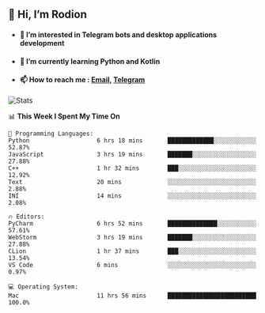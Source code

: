 ## 👋 Hi, I’m Rodion
- #### 👀 I’m interested in Telegram bots and desktop applications development
- #### 🌱 I’m currently learning Python and Kotlin
- #### 📫 How to reach me : [Email](mailto:me@lavn.ml), [Telegram](https://t.me/fast_geek)

![Stats](https://github-readme-stats.vercel.app/api?username=rodion-gudz&show_icons=true&theme=github_dark&hide_border=true&hide=issues&count_private=true&layout=compact)


<!--START_SECTION:waka-->
📊 **This Week I Spent My Time On** 

```text
💬 Programming Languages: 
Python                   6 hrs 18 mins       █████████████░░░░░░░░░░░░   52.87% 
JavaScript               3 hrs 19 mins       ███████░░░░░░░░░░░░░░░░░░   27.88% 
C++                      1 hr 32 mins        ███░░░░░░░░░░░░░░░░░░░░░░   12.92% 
Text                     20 mins             ░░░░░░░░░░░░░░░░░░░░░░░░░   2.88% 
INI                      14 mins             ░░░░░░░░░░░░░░░░░░░░░░░░░   2.08%

🔥 Editors: 
PyCharm                  6 hrs 52 mins       ██████████████░░░░░░░░░░░   57.61% 
WebStorm                 3 hrs 19 mins       ███████░░░░░░░░░░░░░░░░░░   27.88% 
CLion                    1 hr 37 mins        ███░░░░░░░░░░░░░░░░░░░░░░   13.54% 
VS Code                  6 mins              ░░░░░░░░░░░░░░░░░░░░░░░░░   0.97%

💻 Operating System: 
Mac                      11 hrs 56 mins      █████████████████████████   100.0%

```


<!--END_SECTION:waka-->
